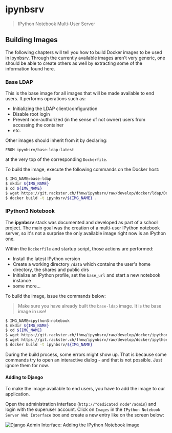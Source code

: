 # ipynbsrv

> IPython Notebook Multi-User Server

## Building Images

The following chapters will tell you how to build Docker images to be used in ipynbsrv. Through the currently available images aren't very generic, one should be able to create others as well by extracting some of the information found here.

### Base LDAP

This is the base image for all images that will be made available to end users. It performs operations such as:

- Initializing the LDAP client/configuration
- Disable root login
- Prevent non-authorized (in the sense of not owner) users from accessing the container
- etc.

Other images should inherit from it by declaring:

    FROM ipynbsrv/base-ldap:latest

at the very top of the corresponding `Dockerfile`.

To build the image, execute the following commands on the Docker host:

```bash
$ IMG_NAME=base-ldap
$ mkdir ${IMG_NAME}
$ cd ${IMG_NAME}
$ wget https://git.rackster.ch/fhnw/ipynbsrv/raw/develop/docker/ldap/Dockerfile
$ docker build -t ipynbsrv/${IMG_NAME} .
```

### IPython3 Notebook

The **ipynbsrv** stack was documented and developed as part of a school project. The main goal was the creation of a multi-user IPython notebook server, so it's not a surprise the only available image right now is an IPython one.

Within the `Dockerfile` and startup script, those actions are performed:

- Install the latest IPython version
- Create a working directory `/data` which contains the user's home directory, the shares and public dirs
- Initialize an IPython profile, set the `base_url` and start a new notebook instance
- some more...

To build the image, issue the commands below:

> Make sure you have already built the `base-ldap` image. It is the base image in use!

```bash
$ IMG_NAME=ipython3-notebook
$ mkdir ${IMG_NAME}
$ cd ${IMG_NAME}
$ wget https://git.rackster.ch/fhnw/ipynbsrv/raw/develop/docker/ipython/Dockerfile
$ wget https://git.rackster.ch/fhnw/ipynbsrv/raw/develop/docker/ipython/${IMG_NAME}.bin
$ docker build -t ipynbsrv/${IMG_NAME}
```

During the build process, some errors might show up. That is because some commands try to open an interactive dialog - and that is not possible. Just ignore them for now.

#### Adding to Django

To make the image available to end users, you have to add the image to our application.

Open the administration interface (`http://"dedicated node"/admin`) and login with the superuser account. Click on `Images` in the `IPython Notebook Server Web Interface` box and create a new entry like on the screen below:

![Django Admin Interface: Adding the IPython Notebook image](https://git.rackster.ch/fhnw/ipynbsrv/raw/develop/docs/img/django_add_ipython_image.png)